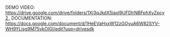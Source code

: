 DEMO VIDEO: https://drive.google.com/drive/folders/1Xj3qJkdX5iaxI9UFDlrNBFphXyZpcy2_
DOCUMENTATION: https://docs.google.com/document/d/1HeEVaHxxW12zGOyuA6W82SYV-WH9YLisg9M75vkOIGI/edit?usp=drivesdk
